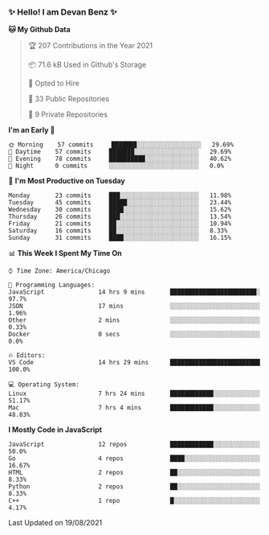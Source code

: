 ### ✨ Hello! I am Devan Benz ✨

<!--START_SECTION:waka-->
**🐱 My Github Data** 

> 🏆 207 Contributions in the Year 2021
 > 
> 📦 71.6 kB Used in Github's Storage 
 > 
> 💼 Opted to Hire
 > 
> 📜 33 Public Repositories 
 > 
> 🔑 9 Private Repositories  
 > 
**I'm an Early 🐤** 

```text
🌞 Morning    57 commits     ███████░░░░░░░░░░░░░░░░░░   29.69% 
🌆 Daytime    57 commits     ███████░░░░░░░░░░░░░░░░░░   29.69% 
🌃 Evening    78 commits     ██████████░░░░░░░░░░░░░░░   40.62% 
🌙 Night      0 commits      ░░░░░░░░░░░░░░░░░░░░░░░░░   0.0%

```
📅 **I'm Most Productive on Tuesday** 

```text
Monday       23 commits     ███░░░░░░░░░░░░░░░░░░░░░░   11.98% 
Tuesday      45 commits     █████░░░░░░░░░░░░░░░░░░░░   23.44% 
Wednesday    30 commits     ████░░░░░░░░░░░░░░░░░░░░░   15.62% 
Thursday     26 commits     ███░░░░░░░░░░░░░░░░░░░░░░   13.54% 
Friday       21 commits     ██░░░░░░░░░░░░░░░░░░░░░░░   10.94% 
Saturday     16 commits     ██░░░░░░░░░░░░░░░░░░░░░░░   8.33% 
Sunday       31 commits     ████░░░░░░░░░░░░░░░░░░░░░   16.15%

```


📊 **This Week I Spent My Time On** 

```text
⌚︎ Time Zone: America/Chicago

💬 Programming Languages: 
JavaScript               14 hrs 9 mins       ████████████████████████░   97.7% 
JSON                     17 mins             ░░░░░░░░░░░░░░░░░░░░░░░░░   1.96% 
Other                    2 mins              ░░░░░░░░░░░░░░░░░░░░░░░░░   0.33% 
Docker                   0 secs              ░░░░░░░░░░░░░░░░░░░░░░░░░   0.0%

🔥 Editors: 
VS Code                  14 hrs 29 mins      █████████████████████████   100.0%

💻 Operating System: 
Linux                    7 hrs 24 mins       ████████████░░░░░░░░░░░░░   51.17% 
Mac                      7 hrs 4 mins        ████████████░░░░░░░░░░░░░   48.83%

```

**I Mostly Code in JavaScript** 

```text
JavaScript               12 repos            ████████████░░░░░░░░░░░░░   50.0% 
Go                       4 repos             ████░░░░░░░░░░░░░░░░░░░░░   16.67% 
HTML                     2 repos             ██░░░░░░░░░░░░░░░░░░░░░░░   8.33% 
Python                   2 repos             ██░░░░░░░░░░░░░░░░░░░░░░░   8.33% 
C++                      1 repo              █░░░░░░░░░░░░░░░░░░░░░░░░   4.17%

```



 Last Updated on 19/08/2021
<!--END_SECTION:waka-->

<!--
**devanbenz/devanbenz** is a ✨ _special_ ✨ repository because its `README.md` (this file) appears on your GitHub profile.

Here are some ideas to get you started:

- 🔭 I’m currently working on ...
- 🌱 I’m currently learning ...
- 👯 I’m looking to collaborate on ...
- 🤔 I’m looking for help with ...
- 💬 Ask me about ...
- 📫 How to reach me: ...
- 😄 Pronouns: ...
- ⚡ Fun fact: ...
-->
